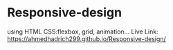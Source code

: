 # Responsive-design
using HTML CSS:flexbox, grid, animation...
Live Link: https://ahmedhadrich299.github.io/Responsive-design/

